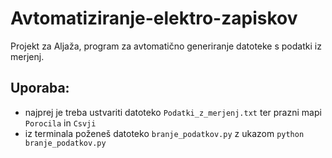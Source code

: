 # Avtomatiziranje-elektro-zapiskov
Projekt za Aljaža, program za avtomatično generiranje datoteke s podatki iz merjenj.

## Uporaba:
+ najprej je treba ustvariti datoteko ``Podatki_z_merjenj.txt`` ter prazni mapi ``Porocila`` in ``Csvji``
+ iz terminala poženeš datoteko ``branje_podatkov.py`` z ukazom ``python branje_podatkov.py``
